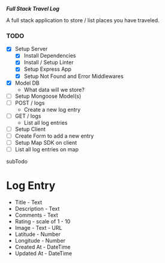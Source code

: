 **_Full Stack Travel Log_**

A full stack application to store / list places you have traveled.

### TODO

- [x] Setup Server
  - [x] Install Dependencies
  - [x] Install / Setup Linter
  - [x] Setup Express App
  - [x] Setup Not Found and Error Middlewares
- [x] Model DB
  - What data will we store?
- [ ] Setup Mongoose Model(s)
- [ ] POST / logs
  - Create a new log entry
- [ ] GET / logs
  - List all log entries
- [ ] Setup Client
- [ ] Create Form to add a new entry
- [ ] Setup Map SDK on client
- [ ] List all log entries on map

subTodo

# Log Entry

- Title - Text
- Description - Text
- Comments - Text
- Rating - scale of 1 - 10
- Image - Text - URL
- Latitude - Number
- Longitude - Number
- Created At - DateTime
- Updated At - DateTime
